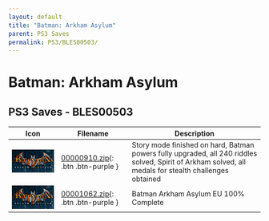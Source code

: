```yaml
---
layout: default
title: "Batman: Arkham Asylum"
parent: PS3 Saves
permalink: PS3/BLES00503/
---
```

# Batman: Arkham Asylum

## PS3 Saves - BLES00503

| Icon | Filename | Description |
|------|----------|-------------|
| ![Batman: Arkham Asylum](ICON0.PNG) | [00000910.zip](00000910.zip){: .btn .btn-purple } | Story mode finished on hard, Batman powers fully upgraded, all 240 riddles solved, Spirit of Arkham solved, all medals for stealth challenges obtained |
| ![Batman: Arkham Asylum](ICON0.PNG) | [00001062.zip](00001062.zip){: .btn .btn-purple } | Batman Arkham Asylum EU 100% Complete |
